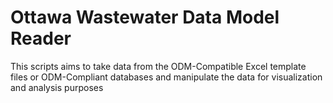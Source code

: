 # Ottawa Wastewater Data Model Reader

This scripts aims to take data from the ODM-Compatible Excel template files or ODM-Compliant databases and manipulate the data for visualization and analysis purposes
